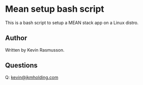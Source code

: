 # Mean setup bash script

This is a bash script to setup a MEAN stack app on a Linux distro.

## Author

Written by Kevin Rasmusson.

## Questions

Q: kevin@jkmholding.com
